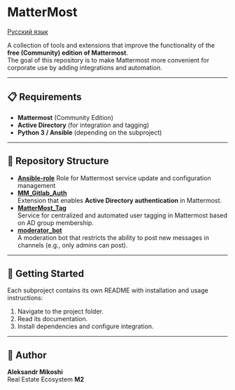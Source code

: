 # MatterMost
[Русский язык](https://github.com/AleksandrMikoshi/MatterMost/blob/main/Readme_ru.md)

A collection of tools and extensions that improve the functionality of the **free (Community) edition of Mattermost**.  
The goal of this repository is to make Mattermost more convenient for corporate use by adding integrations and automation.  

---
## 📋 Requirements
- **Mattermost** (Community Edition)  
- **Active Directory** (for integration and tagging)  
- **Python 3 / Ansible** (depending on the subproject)  

---
## 📂 Repository Structure
- [**Ansible-role**](https://github.com/AleksandrMikoshi/MatterMost/tree/main/Ansible-role) 
  Role for Mattermost service update and configuration management
- [**MM_Gitlab_Auth**](https://github.com/AleksandrMikoshi/MatterMost/tree/main/MM_Gitlab_Auth)  
  Extension that enables **Active Directory authentication** in Mattermost.  
- [**MatterMost_Tag**](https://github.com/AleksandrMikoshi/MatterMost/tree/main/MatterMost_Tag)  
  Service for centralized and automated user tagging in Mattermost based on AD group membership.  
- [**moderator_bot**](https://github.com/AleksandrMikoshi/MatterMost/tree/main/moderator-bot)  
  A moderation bot that restricts the ability to post new messages in channels (e.g., only admins can post).  

---
## 🚀 Getting Started
Each subproject contains its own README with installation and usage instructions:  
1. Navigate to the project folder.  
2. Read its documentation.  
3. Install dependencies and configure integration.  

---
## 👤 Author
**Aleksandr Mikoshi**  
Real Estate Ecosystem **M2**
